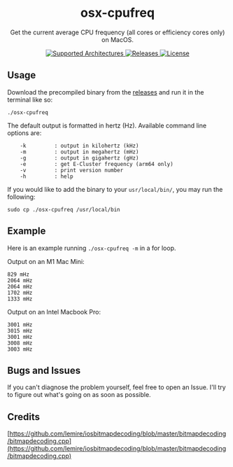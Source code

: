 <h1 align="center" style="">osx-cpufreq</h1>

<p align="center">
    Get the current average CPU frequency (all cores or efficiency cores only) on MacOS.
</p>
<p align="center">
            <a href="https://github.com/BitesPotatoBacks/osx-cpufreq/releases">
                <img alt="Supported Architectures" src="https://img.shields.io/badge/architectures-Apple_Silicon,_Intel-orange.svg"/>
    </a>
    <a href="https://github.com/BitesPotatoBacks/osx-cpufreq/releases">
        <img alt="Releases" src="https://img.shields.io/github/release/BitesPotatoBacks/osx-cpufreq.svg"/>
    </a>
    <a href="https://github.com/BitesPotatoBacks/osx-cpufreq/blob/main/LICENSE">
        <img alt="License" src="https://img.shields.io/github/license/BitesPotatoBacks/osx-cpufreq.svg"/>
    </a>
    <!-- <a href="https://github.com/BitesPotatoBacks/osx-cpufreq/stargazers"><img alt="Stars" src="https://img.shields.io/github/stars/BitesPotatoBacks/osx-cpufreq.svg"/></a>-->
    <br>
</p>

## Usage
Download the precompiled binary from the [releases](https://github.com/BitesPotatoBacks/osx-cpufreq/releases) and run it in the terminal like so:
```
./osx-cpufreq
```

The default output is formatted in hertz (Hz). Available command line options are:
```
    -k         : output in kilohertz (kHz)
    -m         : output in megahertz (mHz)
    -g         : output in gigahertz (gHz)
    -e         : get E-Cluster frequency (arm64 only)
    -v         : print version number
    -h         : help
```
If you would like to add the binary to your `usr/local/bin/`, you may run the following:
```
sudo cp ./osx-cpufreq /usr/local/bin
```

## Example

Here is an example running `./osx-cpufreq -m` in a for loop.

Output on an M1 Mac Mini:
```
829 mHz
2064 mHz
2064 mHz
1702 mHz
1333 mHz
```
Output on an Intel Macbook Pro:
```
3001 mHz
3015 mHz
3001 mHz
3008 mHz
3003 mHz
```

## Bugs and Issues
If you can't diagnose the problem yourself, feel free to open an Issue. I'll try to figure out what's going on as soon as possible.

## Credits
[https://github.com/lemire/iosbitmapdecoding/blob/master/bitmapdecoding/bitmapdecoding.cpp](https://github.com/lemire/iosbitmapdecoding/blob/master/bitmapdecoding/bitmapdecoding.cpp)
